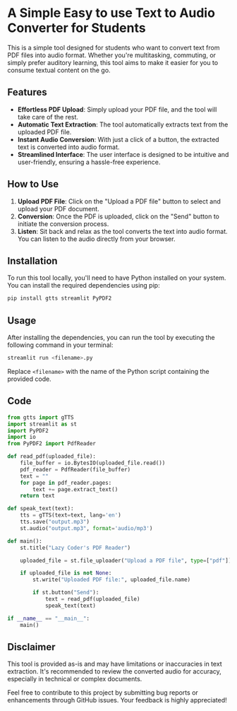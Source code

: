 # A Simple Easy to use Text to Audio Converter for Students

This is a simple tool designed for students who want to convert text from PDF files into audio format. Whether you're multitasking, commuting, or simply prefer auditory learning, this tool aims to make it easier for you to consume textual content on the go.

## Features

- **Effortless PDF Upload**: Simply upload your PDF file, and the tool will take care of the rest.
- **Automatic Text Extraction**: The tool automatically extracts text from the uploaded PDF file.
- **Instant Audio Conversion**: With just a click of a button, the extracted text is converted into audio format.
- **Streamlined Interface**: The user interface is designed to be intuitive and user-friendly, ensuring a hassle-free experience.

## How to Use

1. **Upload PDF File**: Click on the "Upload a PDF file" button to select and upload your PDF document.
2. **Conversion**: Once the PDF is uploaded, click on the "Send" button to initiate the conversion process.
3. **Listen**: Sit back and relax as the tool converts the text into audio format. You can listen to the audio directly from your browser.

## Installation

To run this tool locally, you'll need to have Python installed on your system. You can install the required dependencies using pip:

```bash
pip install gtts streamlit PyPDF2
```

## Usage

After installing the dependencies, you can run the tool by executing the following command in your terminal:

```bash
streamlit run <filename>.py
```

Replace `<filename>` with the name of the Python script containing the provided code.

## Code

```python
from gtts import gTTS
import streamlit as st
import PyPDF2
import io
from PyPDF2 import PdfReader

def read_pdf(uploaded_file):
    file_buffer = io.BytesIO(uploaded_file.read())
    pdf_reader = PdfReader(file_buffer)
    text = ""
    for page in pdf_reader.pages:
        text += page.extract_text()
    return text

def speak_text(text):
    tts = gTTS(text=text, lang='en')
    tts.save("output.mp3")
    st.audio("output.mp3", format='audio/mp3')

def main():
    st.title("Lazy Coder's PDF Reader")

    uploaded_file = st.file_uploader("Upload a PDF file", type=["pdf"])

    if uploaded_file is not None:
        st.write("Uploaded PDF file:", uploaded_file.name)

        if st.button("Send"):
            text = read_pdf(uploaded_file)
            speak_text(text)

if __name__ == "__main__":
    main()
```

## Disclaimer

This tool is provided as-is and may have limitations or inaccuracies in text extraction. It's recommended to review the converted audio for accuracy, especially in technical or complex documents.

Feel free to contribute to this project by submitting bug reports or enhancements through GitHub issues. Your feedback is highly appreciated!
